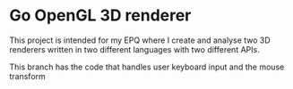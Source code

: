 # Go OpenGL 3D renderer

This project is intended for my EPQ where I create and analyse two 3D renderers written in two different languages with two different APIs.

This branch has the code that handles user keyboard input and the mouse transform
